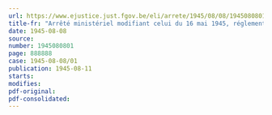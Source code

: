 ```yaml
---
url: https://www.ejustice.just.fgov.be/eli/arrete/1945/08/08/1945080801/justel
title-fr: "Arrêté ministériel modifiant celui du 16 mai 1945, réglementant les prix des poissons de mer"
date: 1945-08-08
source:
number: 1945080801
page: 888888
case: 1945-08-08/01
publication: 1945-08-11
starts:
modifies:
pdf-original:
pdf-consolidated:
---
```


